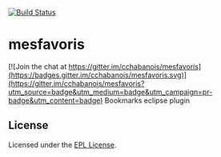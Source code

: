 [![Build Status](https://travis-ci.org/cchabanois/mesfavoris.svg?branch=master)](https://travis-ci.org/cchabanois/mesfavoris)

# mesfavoris

[![Join the chat at https://gitter.im/cchabanois/mesfavoris](https://badges.gitter.im/cchabanois/mesfavoris.svg)](https://gitter.im/cchabanois/mesfavoris?utm_source=badge&utm_medium=badge&utm_campaign=pr-badge&utm_content=badge)
Bookmarks eclipse plugin

## License
Licensed under the [EPL License](http://www.eclipse.org/legal/epl-v10.html).

